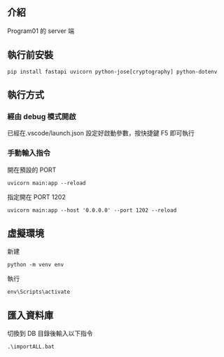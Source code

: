 ## 介紹

Program01 的 server 端

## 執行前安裝

```
pip install fastapi uvicorn python-jose[cryptography] python-dotenv
```

## 執行方式

### 經由 debug 模式開啟

已經在.vscode/launch.json 設定好啟動參數，按快捷鍵 F5 即可執行

### 手動輸入指令

開在預設的 PORT

```
uvicorn main:app --reload
```

指定開在 PORT 1202

```
uvicorn main:app --host '0.0.0.0' --port 1202 --reload
```

## 虛擬環境

新建

```
python -m venv env
```

執行

```
env\Scripts\activate
```

## 匯入資料庫

切換到 DB 目錄後輸入以下指令

```
.\importALL.bat
```
